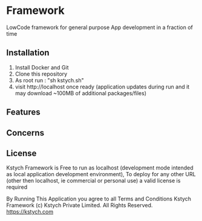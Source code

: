 # Framework
LowCode framework for general purpose App development in a fraction of time


## Installation
1. Install Docker and Git
2. Clone this repository
3. As root run : "sh kstych.sh"
4. visit http://localhost once ready (application updates during run and it may download ~100MB of additional packages/files)


## Features




## Concerns



## License
Kstych Framework is Free to run as localhost (development mode intended as local application development environment), To deploy for any other URL (other then localhost, ie commercial or personal use) a valid license is required

By Running This Application you agree to all Terms and Conditions
Kstych Framework (c) Kstych Private Limited. All Rights Reserved.
https://kstych.com


